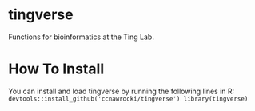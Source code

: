 # tingverse
Functions for bioinformatics at the Ting Lab.

# How To Install
You can install and load tingverse by running the following lines in R:
`
devtools::install_github('ccnawrocki/tingverse')
library(tingverse)
`
